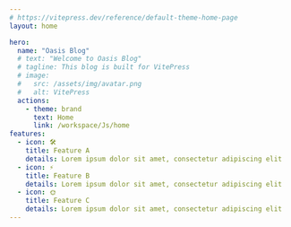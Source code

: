 ```yaml
---
# https://vitepress.dev/reference/default-theme-home-page
layout: home

hero:
  name: "Oasis Blog"
  # text: "Welcome to Oasis Blog"
  # tagline: This blog is built for VitePress
  # image:
  #   src: /assets/img/avatar.png
  #   alt: VitePress
  actions:
    - theme: brand
      text: Home
      link: /workspace/Js/home
features:
  - icon: 🛠️
    title: Feature A
    details: Lorem ipsum dolor sit amet, consectetur adipiscing elit
  - icon: ⚡️
    title: Feature B
    details: Lorem ipsum dolor sit amet, consectetur adipiscing elit
  - icon: 🌞
    title: Feature C
    details: Lorem ipsum dolor sit amet, consectetur adipiscing elit
---
```


<Layout />






